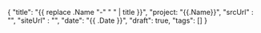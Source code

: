 {
  "title": "{{ replace .Name "-" " " | title }}",
  "project: "{{.Name}}",
  "srcUrl" : "",
  "siteUrl" : "",
  "date": "{{ .Date }}",
  "draft": true,
  "tags": []
}


